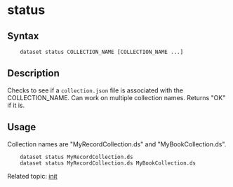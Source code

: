 
# status

## Syntax

```
    dataset status COLLECTION_NAME [COLLECTION_NAME ...]
```

## Description

Checks to see if a `collection.json` file is associated with the COLLECTION_NAME. Can work on multiple
collection names. Returns "OK" if it is.

## Usage

Collection names are "MyRecordCollection.ds" and "MyBookCollection.ds".

```
    dataset status MyRecordCollection.ds
    dataset status MyRecordCollection.ds MyBookCollection.ds
```

Related topic: [init](init.html)

